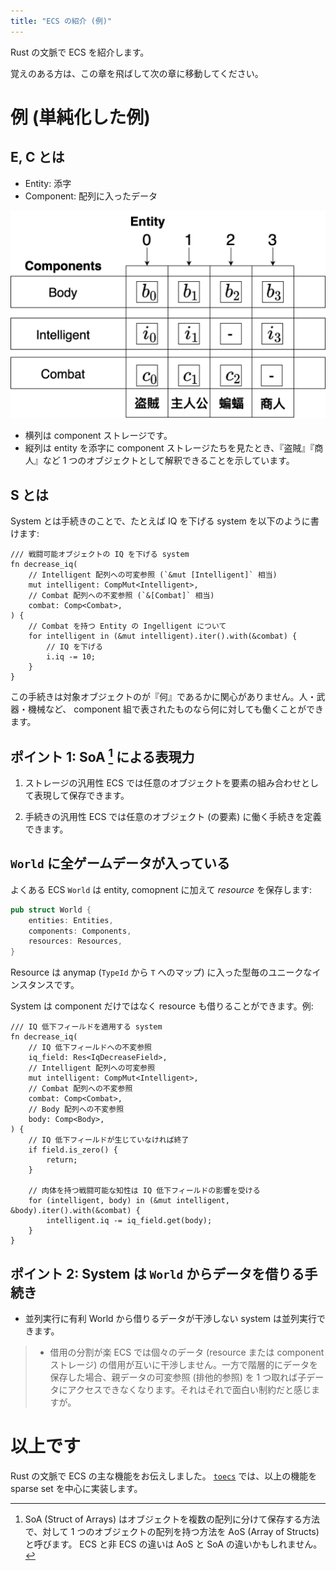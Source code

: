 ```yaml
---
title: "ECS の紹介 (例)"
---
```


Rust の文脈で ECS を紹介します。

覚えのある方は、この章を飛ばして次の章に移動してください。

# 例 (単純化した例)


## E, C とは

* Entity: 添字
* Component: 配列に入ったデータ

![](/images/toecs/big-array.png)

* 横列は component ストレージです。
* 縦列は entity を添字に component ストレージたちを見たとき、『盗賊』『商人』など 1 つのオブジェクトとして解釈できることを示しています。

## S とは

System とは手続きのことで、たとえば IQ を下げる system を以下のように書けます:

```rust:疑似コード1
/// 戦闘可能オブジェクトの IQ を下げる system
fn decrease_iq(
    // Intelligent 配列への可変参照 (`&mut [Intelligent]` 相当)
    mut intelligent: CompMut<Intelligent>,
    // Combat 配列への不変参照 (`&[Combat]` 相当)
    combat: Comp<Combat>,
) {
    // Combat を持つ Entity の Ingelligent について
    for intelligent in (&mut intelligent).iter().with(&combat) {
        // IQ を下げる
        i.iq -= 10;
    }
}
```

この手続きは対象オブジェクトのが『何』であるかに関心がありません。人・武器・機械など、 component 組で表されたものなら何に対しても働くことができます。

## ポイント 1: SoA [^1] による表現力

1. ストレージの汎用性
  ECS では任意のオブジェクトを要素の組み合わせとして表現して保存できます。

2. 手続きの汎用性
  ECS では任意のオブジェクト (の要素) に働く手続きを定義できます。

## `World` に全ゲームデータが入っている

よくある ECS `World` は entity, comopnent に加えて _resource_ を保存します:

```rust
pub struct World {
    entities: Entities,
    components: Components,
    resources: Resources,
}
```

Resource は anymap (`TypeId` から `T` へのマップ) に入った型毎のユニークなインスタンスです。

System は component だけではなく resource も借りることができます。例:

```rust:疑似コード2
/// IQ 低下フィールドを適用する system
fn decrease_iq(
    // IQ 低下フィールドへの不変参照
    iq_field: Res<IqDecreaseField>,
    // Intelligent 配列への可変参照
    mut intelligent: CompMut<Intelligent>,
    // Combat 配列への不変参照
    combat: Comp<Combat>,
    // Body 配列への不変参照
    body: Comp<Body>,
) {
    // IQ 低下フィールドが生じていなければ終了
    if field.is_zero() {
        return;
    }

    // 肉体を持つ戦闘可能な知性は IQ 低下フィールドの影響を受ける
    for (intelligent, body) in (&mut intelligent, &body).iter().with(&combat) {
        intelligent.iq -= iq_field.get(body);
    }
}
```

## ポイント 2: System は `World` からデータを借りる手続き

* 並列実行に有利
  World から借りるデータが干渉しない system は並列実行できます。

> * 借用の分割が楽
>   ECS では個々のデータ (resource または component ストレージ) の借用が互いに干渉しません。一方で階層的にデータを保存した場合、親データの可変参照 (排他的参照) を 1 つ取れば子データにアクセスできなくなります。それはそれで面白い制約だと感じますが。

# 以上です

Rust の文脈で ECS の主な機能をお伝えしました。 [`toecs`] では、以上の機能を sparse set を中心に実装します。

[`toecs`]: https://github.com/toyboot4e/toecs

[^1]: SoA (Struct of Arrays) はオブジェクトを複数の配列に分けて保存する方法で、対して 1 つのオブジェクトの配列を持つ方法を AoS (Array of Structs) と呼びます。 ECS と非 ECS の違いは AoS と SoA の違いかもしれません。

